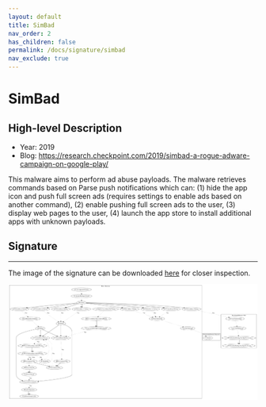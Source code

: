 ```yaml
---
layout: default
title: SimBad
nav_order: 2
has_children: false
permalink: /docs/signature/simbad
nav_exclude: true
---
```


# SimBad

## High-level Description

* Year: 2019
* Blog: https://research.checkpoint.com/2019/simbad-a-rogue-adware-campaign-on-google-play/

This malware aims to perform ad abuse payloads. The malware retrieves commands based on Parse push notifications which can: (1) hide the app icon and push full screen ads (requires settings to enable ads based on another command), (2) enable pushing full screen ads to the user, (3) display web pages to the user, (4) launch the app store to install additional apps with unknown payloads.

## Signature
---

The image of the signature can be downloaded [here](../../img/signatures/SimBad.png) for closer inspection.

![](../../img/signatures/SimBad.png)